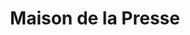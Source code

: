 ---
title: "Maison de la Presse"
url: /marcillac-vallon/maison-de-la-presse/
shop: marchand de journaux
---
